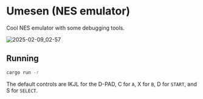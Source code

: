 # Umesen (NES emulator)

Cool NES emulator with some debugging tools.

![2025-02-09_02-57](https://github.com/user-attachments/assets/8ce43080-b813-4485-9bc8-7937d65a70b9)

## Running

```sh
cargo run -r
```

The default controls are IKJL for the D-PAD, C for `A`, X for `B`, D for `START`, and S for `SELECT`.
